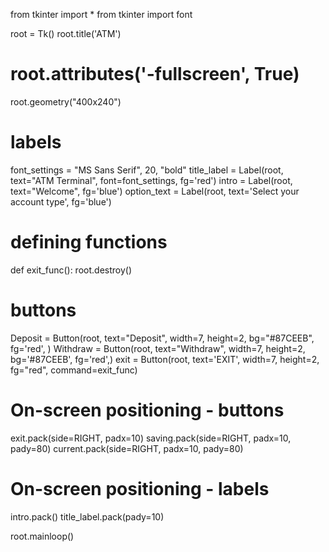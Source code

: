 from tkinter import *
from tkinter import font

root = Tk()
root.title('ATM')
# root.attributes('-fullscreen', True)
root.geometry("400x240")






# labels

font_settings = "MS Sans Serif", 20, "bold"
title_label = Label(root, text="ATM Terminal", font=font_settings, fg='red')
intro = Label(root, text="Welcome", fg='blue')
option_text = Label(root, text='Select your account type', fg='blue')


# defining functions
def exit_func():
    root.destroy()


# buttons
Deposit = Button(root, text="Deposit", width=7, height=2, bg="#87CEEB", fg='red', )
Withdraw = Button(root, text="Withdraw", width=7, height=2, bg='#87CEEB', fg='red',)
exit = Button(root, text='EXIT', width=7, height=2, fg="red", command=exit_func)

# On-screen positioning - buttons
exit.pack(side=RIGHT, padx=10)
saving.pack(side=RIGHT, padx=10, pady=80)
current.pack(side=RIGHT, padx=10, pady=80)

# On-screen positioning - labels
intro.pack()
title_label.pack(pady=10)

root.mainloop()
